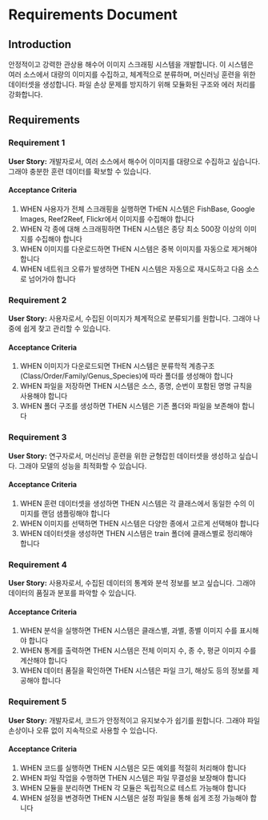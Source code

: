 # Requirements Document

## Introduction

안정적이고 강력한 관상용 해수어 이미지 스크래핑 시스템을 개발합니다. 이 시스템은 여러 소스에서 대량의 이미지를 수집하고, 체계적으로 분류하며, 머신러닝 훈련을 위한 데이터셋을 생성합니다. 파일 손상 문제를 방지하기 위해 모듈화된 구조와 에러 처리를 강화합니다.

## Requirements

### Requirement 1

**User Story:** 개발자로서, 여러 소스에서 해수어 이미지를 대량으로 수집하고 싶습니다. 그래야 충분한 훈련 데이터를 확보할 수 있습니다.

#### Acceptance Criteria

1. WHEN 사용자가 전체 스크래핑을 실행하면 THEN 시스템은 FishBase, Google Images, Reef2Reef, Flickr에서 이미지를 수집해야 합니다
2. WHEN 각 종에 대해 스크래핑하면 THEN 시스템은 종당 최소 500장 이상의 이미지를 수집해야 합니다
3. WHEN 이미지를 다운로드하면 THEN 시스템은 중복 이미지를 자동으로 제거해야 합니다
4. WHEN 네트워크 오류가 발생하면 THEN 시스템은 자동으로 재시도하고 다음 소스로 넘어가야 합니다

### Requirement 2

**User Story:** 사용자로서, 수집된 이미지가 체계적으로 분류되기를 원합니다. 그래야 나중에 쉽게 찾고 관리할 수 있습니다.

#### Acceptance Criteria

1. WHEN 이미지가 다운로드되면 THEN 시스템은 분류학적 계층구조(Class/Order/Family/Genus_Species)에 따라 폴더를 생성해야 합니다
2. WHEN 파일을 저장하면 THEN 시스템은 소스, 종명, 순번이 포함된 명명 규칙을 사용해야 합니다
3. WHEN 폴더 구조를 생성하면 THEN 시스템은 기존 폴더와 파일을 보존해야 합니다

### Requirement 3

**User Story:** 연구자로서, 머신러닝 훈련을 위한 균형잡힌 데이터셋을 생성하고 싶습니다. 그래야 모델의 성능을 최적화할 수 있습니다.

#### Acceptance Criteria

1. WHEN 훈련 데이터셋을 생성하면 THEN 시스템은 각 클래스에서 동일한 수의 이미지를 랜덤 샘플링해야 합니다
2. WHEN 이미지를 선택하면 THEN 시스템은 다양한 종에서 고르게 선택해야 합니다
3. WHEN 데이터셋을 생성하면 THEN 시스템은 train 폴더에 클래스별로 정리해야 합니다

### Requirement 4

**User Story:** 사용자로서, 수집된 데이터의 통계와 분석 정보를 보고 싶습니다. 그래야 데이터의 품질과 분포를 파악할 수 있습니다.

#### Acceptance Criteria

1. WHEN 분석을 실행하면 THEN 시스템은 클래스별, 과별, 종별 이미지 수를 표시해야 합니다
2. WHEN 통계를 출력하면 THEN 시스템은 전체 이미지 수, 종 수, 평균 이미지 수를 계산해야 합니다
3. WHEN 데이터 품질을 확인하면 THEN 시스템은 파일 크기, 해상도 등의 정보를 제공해야 합니다

### Requirement 5

**User Story:** 개발자로서, 코드가 안정적이고 유지보수가 쉽기를 원합니다. 그래야 파일 손상이나 오류 없이 지속적으로 사용할 수 있습니다.

#### Acceptance Criteria

1. WHEN 코드를 실행하면 THEN 시스템은 모든 예외를 적절히 처리해야 합니다
2. WHEN 파일 작업을 수행하면 THEN 시스템은 파일 무결성을 보장해야 합니다
3. WHEN 모듈을 분리하면 THEN 각 모듈은 독립적으로 테스트 가능해야 합니다
4. WHEN 설정을 변경하면 THEN 시스템은 설정 파일을 통해 쉽게 조정 가능해야 합니다